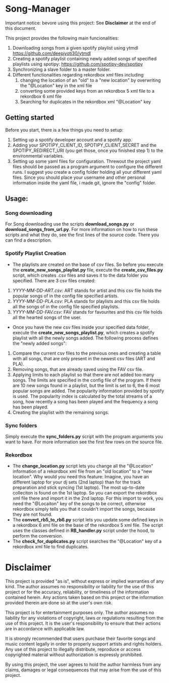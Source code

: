 # Song-Manager
Important notice: bevore using this project: See **Disclaimer** at the end of this document.

This project provides the following main funcionalities:
1. Downloading songs from a given spotify playlist using ytmdl https://github.com/deepjyoti30/ytmdl
2. Creating a spotify playlist containing newly added songs of specified playlists using spotipy: https://github.com/spotipy-dev/spotipy
3. Synchronizing a slave folder to a master folder.
4. Different functionalities regarding rekordbox xml files including
    1. changing the location of an "old" to a "new location" by overwriting the "@Location" key in the xml file
    2. converting some provided keys from an rekordbox 5 xml file to a rekordbox 6 xml file
    3. Searching for duplicates in the rekordbox xml "@Location" key

## Getting started
Before you start, there is a few things you need to setup:
1. Setting up a spotify developer account and a spotify app.
2. Adding your SPOTIPY_CLIENT_ID, SPOTIPY_CLIENT_SECRET and the SPOTIPY_REDIRECT_URI (you get those, once you finished step 1) to the environmental variables.
3. Setting up some yaml files for configuration. Threwout the project yaml files should be passed as a program argument to configure the different runs. I suggest you create a config folder holding all your different yaml files. Since you should place your username and other personal information inside the yaml file, i made git, ignore the "config" folder.

## Usage:
### Song downloading
For Song downloading use the scripts **download_songs.py** or **download_songs_from_url.py**. For more information on how to run these scripts and what they do, see the first lines of the source code. There you can find a description.

### Spotify Playlist Creation
* The playlists are created on the base of csv files. So before you execute the **create_new_songs_playlist.py** file, execute the **create_csv_files.py** script, which creates .csv files and saves it to the data folder you specified. There are 3 csv files created:
1. *YYYY-MM-DD-ART.csv*: ART stands for artist and this csv file holds the popular songs of in the config file specified artists.
3. *YYYY-MM-DD-PLA.csv*: PLA stands for playlists and this csv file holds all the songs of in the config file specified playlists.
2. *YYYY-MM-DD-FAV.csv*: FAV stands for favourites and this csv file holds all the hearted songs of the user.

* Once you have the new csv files inside your specified data folder, execute the **create_new_songs_playlist.py**, which creates a spotify playlist with all the newly songs added. The following process defines the "newly added songs":
1. Compare the current csv files to the previous ones and creating a table with all songs, that are only present in the newest csv files (ART and PLA).
2. Removing songs, that are already saved using the FAV csv file.
3. Applying limits to each playlist so that there are not added too many songs. The limits are specified in the config file of the program. If there are 10 new songs found in a playlist, but the limit is set to 6, the 6 most popular songs are added. The popularity information provided by spotify is used. The popularity index is calculated by the total streams of a song, how recently a song has been played and the frequency a song has been played.
4. Creating the playlist with the remaining songs.

### Sync folders
Simply execute the **sync_folders.py** script with the program arguments you want to have. For more information see the first few rows on the source file.

### Rekordbox
* The **change_location.py** script lets you change all the "@Location" information of a rekordbox xml file from an "old location" to a "new location". Why would you need this feature: Imagine, you have an different laptop for your dj sets (2nd laptop) than for the track preparation and stick syncing (1st laptop). The most up-to-date colleciton is found on the 1st laptop. So you can export the rekordbox xml file there and import it in the 2nd laptop. For this import to work, you need the "@Locaiton" key of the songs to be correct, otherwise rekordbox simply tells you that it couldn't import the songs, because they are not found.
* The **convert_rb5_to_rb6.py** script lets you update some defined keys in a rekordbox 6 xml file on the base of the rekordbox 5 xml file. The script uses the classes defined in **RB_handler.py** script under the hood, to perform the conversion.
* The **check_for_duplicates.py** script searches the "@Location" key of a rekordbox xml file to find duplicates.

# Disclaimer
This project is provided "as is", without express or implied warranties of any kind. The author assumes no responsibility or liability for the use of this project or for the accuracy, reliability, or timeliness of the information contained herein. Any actions taken based on this project or the information provided therein are done so at the user's own risk.

This project is for entertainment purposes only. The author assumes no liability for any violations of copyright, laws or regulations resulting from the use of this project. It is the user's responsibility to ensure that their actions are in accordance with applicable law.

It is strongly recommended that users purchase their favorite songs and music content legally in order to properly support artists and rights holders. Any use of this project to illegally distribute, reproduce or access copyrighted material without authorization is expressly prohibited.

By using this project, the user agrees to hold the author harmless from any claims, damages or legal consequences that may arise from the use of this project.
